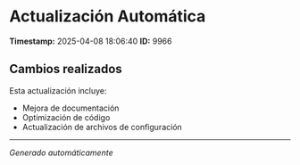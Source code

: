 # Actualización Automática

**Timestamp:** 2025-04-08 18:06:40
**ID:** 9966

## Cambios realizados

Esta actualización incluye:
- Mejora de documentación
- Optimización de código
- Actualización de archivos de configuración

---
*Generado automáticamente*
